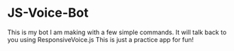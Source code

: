 # JS-Voice-Bot

This is my bot I am making with a few simple commands. It will talk back to you using ResponsiveVoice.js This is just a practice app for fun!
